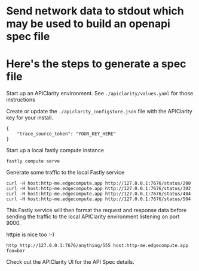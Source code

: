 # Send network data to stdout which may be used to build an openapi spec file

# Here's the steps to generate a spec file

Start up an APIClarity environment. See `./apiclarity/values.yaml` for those instructions

Create or update the `./apiclarity_configstore.json` file with the APIClarity key for your install.

```
{
    "trace_source_token": "YOUR_KEY_HERE"
}
```

Start up a local fastly compute instance
```
fastly compute serve
```

Generate some traffic to the local Fastly service
```
curl -H host:http-me.edgecompute.app http://127.0.0.1:7676/status/200
curl -H host:http-me.edgecompute.app http://127.0.0.1:7676/status/302
curl -H host:http-me.edgecompute.app http://127.0.0.1:7676/status/404
curl -H host:http-me.edgecompute.app http://127.0.0.1:7676/status/504
```

This Fastly service will then format the request and response data before sending the traffic to the local APIClarity environment listening on port 9000.

httpie is nice too :-)
```
http http://127.0.0.1:7676/anything/555 host:http-me.edgecompute.app foo=bar
```

Check out the APIClarity UI for the API Spec details.
